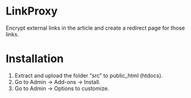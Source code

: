 # LinkProxy
Encrypt external links in the article and create a redirect page for those links.

# Installation
1. Extract and upload the folder “src” to public_html (htdocs).
2. Go to Admin -> Add-ons -> Install.
3. Go to Admin -> Options to customize.
